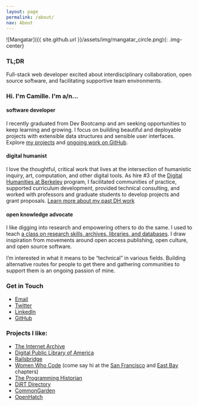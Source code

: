```yaml
---
layout: page
permalink: /about/
nav: About
---
```

![Mangatar]({{ site.github.url }}/assets/img/mangatar_circle.png){: .img-center}

### TL;DR
Full-stack web developer excited about interdisciplinary collaboration, open source software, and facilitating supportive team environments.

### Hi. I'm Camille. I'm a/n...

#### software developer
I recently graduated from Dev Bootcamp and am seeking opportunities to keep learning and growing. I focus on building beautiful and deployable projects with extensible data structures and sensible user interfaces. Explore [my projects](/portfolio) and [ongoing work on GitHub](https://github.com/camillevilla).

#### digital humanist
I love the thoughtful, critical work that lives at the intersection of humanistic inquiry, art, computation, and other digital tools. As hire #3 of the [Digital Humanities at Berkeley](digitalhumanities.berkeley.edu) program, I facilitated communities of practice, supported curriculum development, provided technical consulting, and worked with professors and graduate students to develop projects and grant proposals. [Learn more about my past DH work](/dhb)

#### open knowledge advocate
I like digging into research and empowering others to do the same. I used to teach [a class on research skills, archives, libraries, and databases](http://historicalresearchworkshop.com/?page_id=2). I draw inspiration from movements around open access publishing, open culture, and open source software.

I’m interested in what it means to be “technical” in various fields. Building alternative routes for people to get there and gathering communities to support them is an ongoing passion of mine.

### Get in Touch
- [Email](mailto:cvilla100@gmail.com)
- [Twitter](www.twitter.com/effusivelynerdy)
- [LinkedIn](https://www.linkedin.com/in/camillevilla)
- [GitHub](www.github.com/camillevilla)

### Projects I like:
- [The Internet Archive](www.archive.org)
- [Digital Public Library of America](www.dp.la)
- [Railsbridge](www.railsbridge.org)
- [Women Who Code](womenwhocode.com) (come say hi at the [San Francisco](www.meetup.com/Women-Who-Code-SF/) and [East Bay](www.meetup.com/Women-Who-Code-East-Bay/) chapters)
- [The Programming Historian](www.programminghistorian.org)
- [DiRT Directory](www.dirtdirectory.org)
- [CommonGarden](www.commongarden.org)
- [OpenHatch](https://openhatch.org/) 